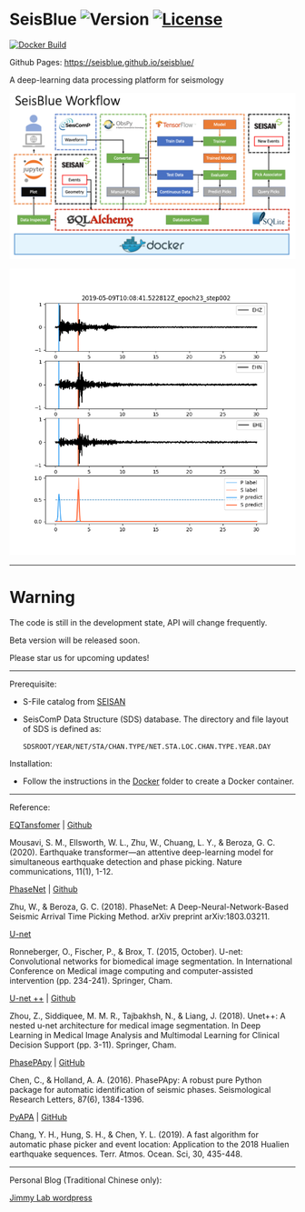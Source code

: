 # SeisBlue ![Version](https://img.shields.io/pypi/v/seisblue?color=darkgreen&label=Version&style=flat-square) [![License](http://img.shields.io/:License-mit-red.svg?style=flat-square)](http://badges.mit-license.org)

 [![Docker Build](https://github.com/SeisBlue/SeisBlue/workflows/Docker%20Image/badge.svg)](https://github.com/seisblue/seisblue/actions?query=workflow%3A%22Docker+Image%22)


Github Pages: https://seisblue.github.io/seisblue/

A deep-learning data processing platform for seismology

![workflow](workflow.png)

![example](example.png)

---

# Warning

The code is still in the development state, API will change frequently. 

Beta version will be released soon.

Please star us for upcoming updates!

---

Prerequisite:

- S-File catalog from [SEISAN](http://seisan.info/)
- SeisComP Data Structure (SDS) database. The directory and file layout of SDS is defined as:

      SDSROOT/YEAR/NET/STA/CHAN.TYPE/NET.STA.LOC.CHAN.TYPE.YEAR.DAY

Installation:

- Follow the instructions in the [Docker](docker) folder to create a Docker container.

---

Reference:
 
 [EQTansfomer](https://www.nature.com/articles/s41467-020-17591-w) | [Github](https://github.com/smousavi05/EQTransformer)

 Mousavi, S. M., Ellsworth, W. L., Zhu, W., Chuang, L. Y., & Beroza, G. C. (2020). Earthquake transformer—an attentive deep-learning model for simultaneous earthquake detection and phase picking. Nature communications, 11(1), 1-12.

 [PhaseNet](https://doi.org/10.1093/gji/ggy423) | [Github](https://github.com/wayneweiqiang/PhaseNet)

 Zhu, W., & Beroza, G. C. (2018). PhaseNet: A Deep-Neural-Network-Based Seismic Arrival Time Picking Method. arXiv preprint arXiv:1803.03211.

 [U-net](https://lmb.informatik.uni-freiburg.de/people/ronneber/u-net/)

 Ronneberger, O., Fischer, P., & Brox, T. (2015, October). U-net: Convolutional networks for biomedical image segmentation. In International Conference on Medical image computing and computer-assisted intervention (pp. 234-241). Springer, Cham.

 [U-net ++](https://doi.org/10.1007/978-3-030-00889-5_1) | [Github](https://github.com/MrGiovanni/UNetPlusPlus)

 Zhou, Z., Siddiquee, M. M. R., Tajbakhsh, N., & Liang, J. (2018). Unet++: A nested u-net architecture for medical image segmentation. In Deep Learning in Medical Image Analysis and Multimodal Learning for Clinical Decision Support (pp. 3-11). Springer, Cham.

 [PhasePApy](https://doi.org/10.1785/0220160019) | [GitHub](https://github.com/austinholland/PhasePApy)

 Chen, C., & Holland, A. A. (2016). PhasePApy: A robust pure Python package for automatic identification of seismic phases. Seismological Research Letters, 87(6), 1384-1396.

 [PyAPA](https://doi.org/10.3319/TAO.2018.12.23.01) | [GitHub](https://github.com/SeanMica/PyAPA)

 Chang, Y. H., Hung, S. H., & Chen, Y. L. (2019). A fast algorithm for automatic phase picker and event location: Application to the 2018 Hualien earthquake sequences. Terr. Atmos. Ocean. Sci, 30, 435-448.

---

Personal Blog (Traditional Chinese only):

[Jimmy Lab wordpress](https://jimmylab.wordpress.com/)